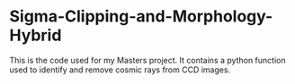 # Sigma-Clipping-and-Morphology-Hybrid
This is the code used for my Masters project. It contains a python function used to identify and remove cosmic rays from CCD images.
